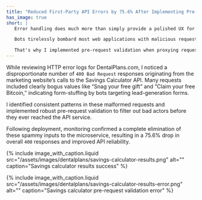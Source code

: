 ```yaml
---
title: "Reduced First-Party API Errors by 75.6% After Implementing Pre-Request Validation"
has_image: true
short: |
   Error handling does much more than simply provide a polished UX for users! 📢

   Bots tirelessly bombard most web applications with malicious requests. This can lead to sudden unexpected API service costs or infrastructure instability. 💸

   That's why I implemented pre-request validation when proxying requests to an in-house API and **immediately achieved a 75.6% error rate reduction.** ⛔️
---
```


While reviewing HTTP error logs for DentalPlans.com, I noticed a disproportionate number of `400 Bad Request` responses originating from the marketing website’s calls to the Savings Calculator API. Many requests included clearly bogus values like “Snag your free gift” and “Claim your free Bitcoin,” indicating form-stuffing by bots targeting lead-generation forms.

I identified consistent patterns in these malformed requests and implemented robust pre-request validation to filter out bad actors before they ever reached the API service.

Following deployment, monitoring confirmed a complete elimination of these spammy inputs to the microservice, resulting in a 75.6% drop in overall `400` responses and improved API reliability.

{% include image_with_caption.liquid
   src="/assets/images/dentalplans/savings-calculator-results.png"
   alt=""
   caption="Savings calculator results success" %}

{% include image_with_caption.liquid
   src="/assets/images/dentalplans/savings-calculator-results-error.png"
   alt=""
   caption="Savings calculator pre-request validation error" %}

